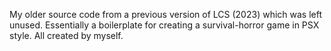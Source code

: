 My older source code from a previous version of LCS (2023) which was left unused. Essentially a boilerplate for creating a survival-horror game in PSX style. All created by myself.
